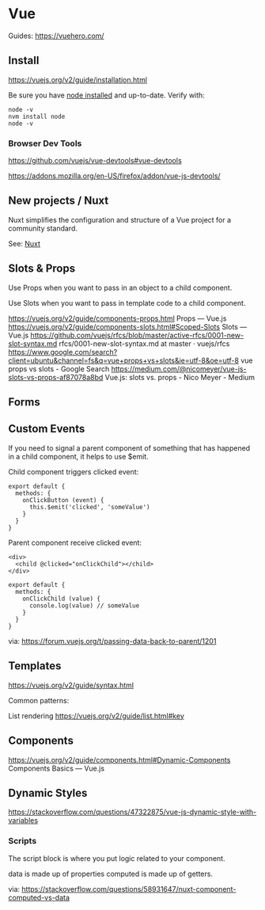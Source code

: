 # Vue

Guides:
https://vuehero.com/


## Install

https://vuejs.org/v2/guide/installation.html

Be sure you have [node installed](node.md) and up-to-date. Verify with:

    node -v
    nvm install node
    node -v

### Browser Dev Tools

https://github.com/vuejs/vue-devtools#vue-devtools

https://addons.mozilla.org/en-US/firefox/addon/vue-js-devtools/


## New projects / Nuxt

Nuxt simplifies the configuration and structure of a Vue project for a community standard. 

See: [Nuxt](nuxt.md)


## Slots & Props

Use Props when you want to pass in an object to a child component.

Use Slots when you want to pass in template code to a child component. 

https://vuejs.org/v2/guide/components-props.html
Props — Vue.js
https://vuejs.org/v2/guide/components-slots.html#Scoped-Slots
Slots — Vue.js
https://github.com/vuejs/rfcs/blob/master/active-rfcs/0001-new-slot-syntax.md
rfcs/0001-new-slot-syntax.md at master · vuejs/rfcs
https://www.google.com/search?client=ubuntu&channel=fs&q=vue+props+vs+slots&ie=utf-8&oe=utf-8
vue props vs slots - Google Search
https://medium.com/@nicomeyer/vue-js-slots-vs-props-af87078a8bd
Vue.js: slots vs. props - Nico Meyer - Medium


## Forms


## Custom Events

If you need to signal a parent component of something that has happened in a child component, it helps to use $emit. 

Child component triggers clicked event:

```
export default {
  methods: {
    onClickButton (event) {
      this.$emit('clicked', 'someValue')
    }
  }
}
```

Parent component receive clicked event:

```
<div>
  <child @clicked="onClickChild"></child>
</div>

```

```
export default {
  methods: {
    onClickChild (value) {
      console.log(value) // someValue
    }
  }
}
```

via:
https://forum.vuejs.org/t/passing-data-back-to-parent/1201


## Templates

https://vuejs.org/v2/guide/syntax.html

Common patterns:

List rendering
https://vuejs.org/v2/guide/list.html#key


## Components

https://vuejs.org/v2/guide/components.html#Dynamic-Components
Components Basics — Vue.js


## Dynamic Styles

https://stackoverflow.com/questions/47322875/vue-js-dynamic-style-with-variables


### Scripts

The script block is where you put logic related to your component. 

data is made up of properties
computed is made up of getters.

via:
https://stackoverflow.com/questions/58931647/nuxt-component-computed-vs-data


